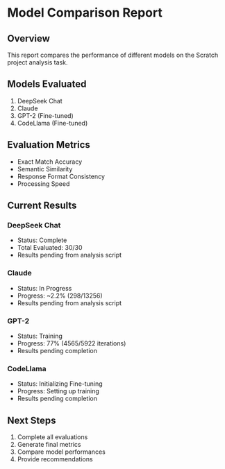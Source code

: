 # Model Comparison Report

## Overview
This report compares the performance of different models on the Scratch project analysis task.

## Models Evaluated
1. DeepSeek Chat
2. Claude
3. GPT-2 (Fine-tuned)
4. CodeLlama (Fine-tuned)

## Evaluation Metrics
- Exact Match Accuracy
- Semantic Similarity
- Response Format Consistency
- Processing Speed

## Current Results

### DeepSeek Chat
- Status: Complete
- Total Evaluated: 30/30
- Results pending from analysis script

### Claude
- Status: In Progress
- Progress: ~2.2% (298/13256)
- Results pending from analysis script

### GPT-2
- Status: Training
- Progress: 77% (4565/5922 iterations)
- Results pending completion

### CodeLlama
- Status: Initializing Fine-tuning
- Progress: Setting up training
- Results pending completion

## Next Steps
1. Complete all evaluations
2. Generate final metrics
3. Compare model performances
4. Provide recommendations

